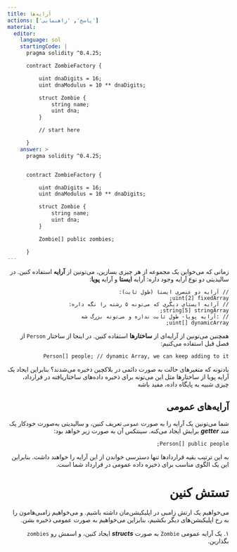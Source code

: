 ```yaml
---
title: آرایه‌ها
actions: ['پاسخ', 'راهنمایی']
material:
  editor:
    language: sol
    startingCode: |
      pragma solidity ^0.4.25;

      contract ZombieFactory {

          uint dnaDigits = 16;
          uint dnaModulus = 10 ** dnaDigits;

          struct Zombie {
              string name;
              uint dna;
          }

          // start here

      }
    answer: >
      pragma solidity ^0.4.25;


      contract ZombieFactory {

          uint dnaDigits = 16;
          uint dnaModulus = 10 ** dnaDigits;

          struct Zombie {
              string name;
              uint dna;
          }

          Zombie[] public zombies;

      }
---
```

<div dir="rtl">        

زمانی که می‌خواین یک مجموعه از هر چیزی بسازین، می‌تونین از **آرایه** استفاده کنین. در سالیدیتی دو نوع آرایه وجود داره: آرایه **ایستا** و آرایه **پویا**:

```
// آرایه دو عنصری ایستا (طول ثابت):
uint[2] fixedArray;
// آرایه ایستای دیگری که می‌تونه ۵ رشته را نگه داره:
string[5] stringArray;
// :آرایه پویا- طول ثابت نداره و می‌تونه بزرگ شه
uint[] dynamicArray;
```

همچنین می‌تونین از آرایه‌ای از **ساختارها** استفاده کنین. در اینجا از ساختار `Person` از فصل قبل استفاده می‌کنیم:

```
Person[] people; // dynamic Array, we can keep adding to it
```


یادتونه که متغیرهای حالت به صورت دائمی در بلاکچین ذخیره می‌شدند؟ بنابراین ایجاد یک آرایه پویا از ساختارها مثل این می‌تونه برای ذخیره داده‌های ساختاریافته در قرارداد، چیزی شبیه به پایگاه داده، مفید باشه

## آرایه‌های عمومی

شما می‌تونین یک آرایه را به صورت `عمومی` تعریف کنین، و سالیدیتی به‌صورت خودکار یک متد **_getter_** برایش ایجاد می‌کنه. سینتکس آن به صورت زیر خواهد بود:


```
Person[] public people;
```

به این ترتیب بقیه قراردادها تنها دسترسی خواندن از این آرایه را خواهند داشت. بنابراین این یک الگوی مناسب برای ذخیره داده عمومی در قرارداد شما است.


# تستش کنین

می‌خواهیم یک ارتش زامبی در اپلیکیشن‌مان داشته باشیم. و می‌خواهیم زامبی‌هامون را به رخ اپلیکیشن‌های دیگر بکشیم، بنابراین می‌خواهیم به صورت عمومی ذخیره بشن.

۱. یک آرایه عمومی `Zombie` به صورت **_structs_** ایجاد کنین، و اسمش رو `zombies` بگذارین.
</div>
